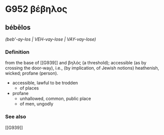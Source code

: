 # G952 βέβηλος

## bébēlos

_(beb'-ay-los | VEH-vay-lose | VAY-vay-lose)_

### Definition

from the base of [[G939]] and βηλός (a threshold); accessible (as by crossing the door-way), i.e., (by implication, of Jewish notions) heathenish, wicked; profane (person).

- accessible, lawful to be trodden
  - of places
- profane
  - unhallowed, common, public place
  - of men, ungodly

### See also

[[G939]]

